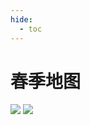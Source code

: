 ```yaml
---
hide:
  - toc
---
```

# 春季地图

![](https://stardew-valley.oss-cn-hangzhou.aliyuncs.com/season_map/2.png)
![](https://stardew-valley.oss-cn-hangzhou.aliyuncs.com/season_map/1.png)